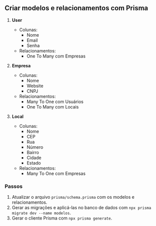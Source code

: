## Criar modelos e relacionamentos com Prisma

1. **User**
   - Colunas:
     - Nome
     - Email
     - Senha
   - Relacionamentos:
     - One To Many com Empresas

2. **Empresa**
   - Colunas:
     - Nome
     - Website
     - CNPJ
   - Relacionamentos:
     - Many To One com Usuários
     - One To Many com Locais

3. **Local**
   - Colunas:
     - Nome
     - CEP
     - Rua
     - Número
     - Bairro
     - Cidade
     - Estado
   - Relacionamentos:
     - Many To One com Empresas

### Passos

1. Atualizar o arquivo `prisma/schema.prisma` com os modelos e relacionamentos.
2. Gerar as migrações e aplicá-las no banco de dados com `npx prisma migrate dev --name modelos`.
3. Gerar o cliente Prisma com `npx prisma generate`.
